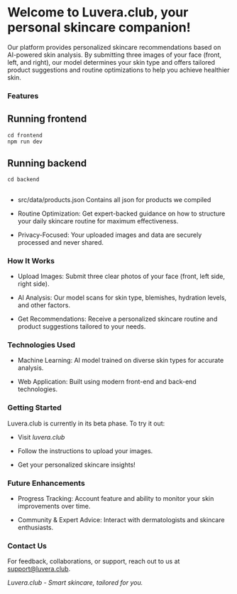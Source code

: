 # Welcome to Luvera.club, your personal skincare companion! 
Our platform provides personalized skincare recommendations based on AI-powered skin analysis. By submitting three images of your face (front, left, and right), our model determines your skin type and offers tailored product suggestions and routine optimizations to help you achieve healthier skin.

### Features

## Running frontend

```
cd frontend
npm run dev
```

## Running backend
```
cd backend

```

##
* src/data/products.json
Contains all json for products we compiled

 - Routine Optimization: Get expert-backed guidance on how to structure your daily skincare routine for maximum effectiveness.

 - Privacy-Focused: Your uploaded images and data are securely processed and never shared.

### How It Works

 - Upload Images: Submit three clear photos of your face (front, left side, right side).

 - AI Analysis: Our model scans for skin type, blemishes, hydration levels, and other factors.

 - Get Recommendations: Receive a personalized skincare routine and product suggestions tailored to your needs.

### Technologies Used

 - Machine Learning: AI model trained on diverse skin types for accurate analysis.

 - Web Application: Built using modern front-end and back-end technologies.

### Getting Started

Luvera.club is currently in its beta phase. To try it out:

 - Visit *luvera.club*

 - Follow the instructions to upload your images.

 - Get your personalized skincare insights!

### Future Enhancements

 - Progress Tracking: Account feature and ability to monitor your skin improvements over time.

 - Community & Expert Advice: Interact with dermatologists and skincare enthusiasts.

### Contact Us

For feedback, collaborations, or support, reach out to us at support@luvera.club.

*Luvera.club - Smart skincare, tailored for you.*

